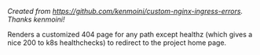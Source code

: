 _Created from https://github.com/kenmoini/custom-nginx-ingress-errors. Thanks kenmoini!_

Renders a customized 404 page for any path except healthz (which gives a nice 200 to k8s healthchecks) to redirect to the project home page.

